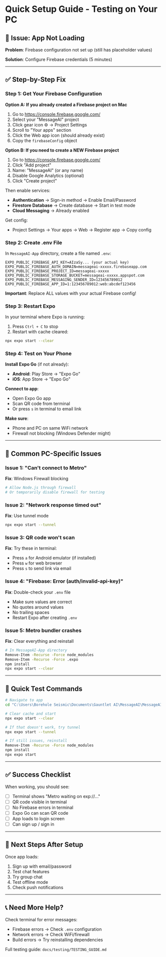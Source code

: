 # Quick Setup Guide - Testing on Your PC

## 🚨 Issue: App Not Loading

**Problem**: Firebase configuration not set up (still has placeholder values)

**Solution**: Configure Firebase credentials (5 minutes)

---

## ✅ Step-by-Step Fix

### Step 1: Get Your Firebase Configuration

**Option A: If you already created a Firebase project on Mac**
1. Go to https://console.firebase.google.com/
2. Select your "MessageAI" project
3. Click gear icon ⚙️ → Project Settings
4. Scroll to "Your apps" section
5. Click the Web app icon (should already exist)
6. Copy the `firebaseConfig` object

**Option B: If you need to create a NEW Firebase project**
1. Go to https://console.firebase.google.com/
2. Click "Add project"
3. Name: "MessageAI" (or any name)
4. Disable Google Analytics (optional)
5. Click "Create project"

Then enable services:
- **Authentication** → Sign-in method → Enable Email/Password
- **Firestore Database** → Create database → Start in test mode
- **Cloud Messaging** → Already enabled

Get config:
- Project Settings → Your apps → Web → Register app → Copy config

### Step 2: Create .env File

In `MessageAI-App` directory, create a file named `.env`:

```env
EXPO_PUBLIC_FIREBASE_API_KEY=AIzaSy... (your actual key)
EXPO_PUBLIC_FIREBASE_AUTH_DOMAIN=messageai-xxxxx.firebaseapp.com
EXPO_PUBLIC_FIREBASE_PROJECT_ID=messageai-xxxxx
EXPO_PUBLIC_FIREBASE_STORAGE_BUCKET=messageai-xxxxx.appspot.com
EXPO_PUBLIC_FIREBASE_MESSAGING_SENDER_ID=123456789012
EXPO_PUBLIC_FIREBASE_APP_ID=1:123456789012:web:abcdef123456
```

**Important**: Replace ALL values with your actual Firebase config!

### Step 3: Restart Expo

In your terminal where Expo is running:
1. Press `Ctrl + C` to stop
2. Restart with cache cleared:
```bash
npx expo start --clear
```

### Step 4: Test on Your Phone

**Install Expo Go** (if not already):
- **Android**: Play Store → "Expo Go"
- **iOS**: App Store → "Expo Go"

**Connect to app**:
- Open Expo Go app
- Scan QR code from terminal
- Or press `s` in terminal to email link

**Make sure**:
- Phone and PC on same WiFi network
- Firewall not blocking (Windows Defender might)

---

## 🐛 Common PC-Specific Issues

### Issue 1: "Can't connect to Metro"
**Fix**: Windows Firewall blocking
```bash
# Allow Node.js through firewall
# Or temporarily disable firewall for testing
```

### Issue 2: "Network response timed out"
**Fix**: Use tunnel mode
```bash
npx expo start --tunnel
```

### Issue 3: QR code won't scan
**Fix**: Try these in terminal:
- Press `a` for Android emulator (if installed)
- Press `w` for web browser
- Press `s` to send link via email

### Issue 4: "Firebase: Error (auth/invalid-api-key)"
**Fix**: Double-check your `.env` file
- Make sure values are correct
- No quotes around values
- No trailing spaces
- Restart Expo after creating `.env`

### Issue 5: Metro bundler crashes
**Fix**: Clear everything and reinstall
```bash
# In MessageAI-App directory
Remove-Item -Recurse -Force node_modules
Remove-Item -Recurse -Force .expo
npm install
npx expo start --clear
```

---

## 🧪 Quick Test Commands

```bash
# Navigate to app
cd "C:\Users\Borehole Seismic\Documents\Gauntlet AI\MessageAI\MessageAI-App"

# Clear cache and start
npx expo start --clear

# If that doesn't work, try tunnel
npx expo start --tunnel

# If still issues, reinstall
Remove-Item -Recurse -Force node_modules
npm install
npx expo start
```

---

## ✅ Success Checklist

When working, you should see:
- [ ] Terminal shows "Metro waiting on exp://..."
- [ ] QR code visible in terminal
- [ ] No Firebase errors in terminal
- [ ] Expo Go can scan QR code
- [ ] App loads to login screen
- [ ] Can sign up / sign in

---

## 🎯 Next Steps After Setup

Once app loads:
1. Sign up with email/password
2. Test chat features
3. Try group chat
4. Test offline mode
5. Check push notifications

---

## 📞 Need More Help?

Check terminal for error messages:
- Firebase errors → Check `.env` configuration
- Network errors → Check WiFi/firewall
- Build errors → Try reinstalling dependencies

Full testing guide: `docs/testing/TESTING_GUIDE.md`

